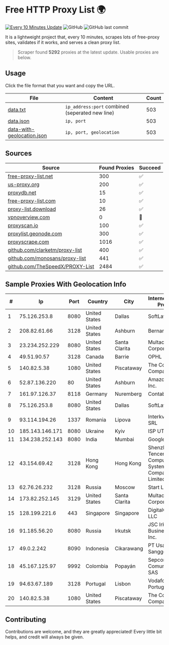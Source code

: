 
# Free HTTP Proxy List 🌍

[![Every 10 Minutes Update](https://github.com/mertguvencli/http-proxy-list/actions/workflows/main.yml/badge.svg?branch=main)](https://github.com/mertguvencli/http-proxy-list/actions/workflows/main.yml)
![GitHub](https://img.shields.io/github/license/mertguvencli/http-proxy-list)
![GitHub last commit](https://img.shields.io/github/last-commit/mertguvencli/http-proxy-list)

It is a lightweight project that, every 10 minutes, scrapes lots of free-proxy sites, validates if it works, and serves a clean proxy list.


> Scraper found **5292** proxies at the latest update. Usable proxies are below.

## Usage

Click the file format that you want and copy the URL.


|File|Content|Count|
|----|-------|-----|
|[data.txt](https://raw.githubusercontent.com/mertguvencli/http-proxy-list/main/proxy-list/data.txt)|`ip_address:port` combined (seperated new line)|503|
|[data.json](https://raw.githubusercontent.com/mertguvencli/http-proxy-list/main/proxy-list/data.json)|`ip, port`|503|
|[data-with-geolocation.json](https://raw.githubusercontent.com/mertguvencli/http-proxy-list/main/proxy-list/data-with-geolocation.json)|`ip, port, geolocation`|503|

## Sources

|Source|Found Proxies|Succeed|
|------|-------------|-------|
|[free-proxy-list.net](https://free-proxy-list.net)|300|✅|
|[us-proxy.org](https://www.us-proxy.org)|200|✅|
|[proxydb.net](http://proxydb.net)|15|✅|
|[free-proxy-list.com](https://free-proxy-list.com/?page=&port=&type%5B%5D=http&type%5B%5D=https&up_time=0&search=Search)|10|✅|
|[proxy-list.download](https://www.proxy-list.download/HTTP)|26|✅|
|[vpnoverview.com](https://vpnoverview.com/privacy/anonymous-browsing/free-proxy-servers)|0|🚫|
|[proxyscan.io](https://www.proxyscan.io)|100|✅|
|[proxylist.geonode.com](https://proxylist.geonode.com/api/proxy-list?limit=300&page=1&sort_by=lastChecked&sort_type=desc&protocols=http,https)|300|✅|
|[proxyscrape.com](https://api.proxyscrape.com/v2/?request=displayproxies&protocol=http&timeout=10000&country=all&ssl=all&anonymity=all)|1016|✅|
|[github.com/clarketm/proxy-list](https://raw.githubusercontent.com/clarketm/proxy-list/master/proxy-list-raw.txt)|400|✅|
|[github.com/monosans/proxy-list](https://raw.githubusercontent.com/monosans/proxy-list/main/proxies/http.txt)|441|✅|
|[github.com/TheSpeedX/PROXY-List](https://raw.githubusercontent.com/TheSpeedX/PROXY-List/master/http.txt)|2484|✅|


## Sample Proxies With Geolocation Info

|#|Ip|Port|Country|City|Internet Service Provider|
|-|--|----|-------|----|-------------------------|
|1|75.126.253.8|8080|United States|Dallas|SoftLayer|
|2|208.82.61.66|3128|United States|Ashburn|Bernardi Sounds|
|3|23.234.252.229|8080|United States|Santa Clarita|Multacom Corporation|
|4|49.51.90.57|3128|Canada|Barrie|OPHL|
|5|140.82.5.38|1080|United States|Piscataway|The Constant Company|
|6|52.87.136.220|80|United States|Ashburn|Amazon.com, Inc.|
|7|161.97.126.37|8118|Germany|Nuremberg|Contabo GmbH|
|8|75.126.253.8|8080|United States|Dallas|SoftLayer|
|9|93.114.194.26|1337|Romania|Lipova|Interkvm Host SRL|
|10|185.143.146.171|8080|Ukraine|Kyiv|ISP UTELS|
|11|134.238.252.143|8080|India|Mumbai|Google LLC|
|12|43.154.69.42|3128|Hong Kong|Hong Kong|Shenzhen Tencent Computer Systems Company Limited|
|13|62.76.26.232|3128|Russia|Moscow|Start LLC|
|14|173.82.252.145|3129|United States|Santa Clarita|Multacom Corporation|
|15|128.199.221.6|443|Singapore|Singapore|DigitalOcean, LLC|
|16|91.185.56.20|8080|Russia|Irkutsk|JSC Irkutsk Business Net, Inc.|
|17|49.0.2.242|8090|Indonesia|Cikarawang|PT Usaha Adi Sanggoro|
|18|45.167.125.97|9992|Colombia|Popayán|Sepcom Comunicaciones SAS|
|19|94.63.67.189|3128|Portugal|Lisbon|Vodafone Portugal|
|20|140.82.5.38|1080|United States|Piscataway|The Constant Company|



## Contributing

Contributions are welcome, and they are greatly appreciated! Every
little bit helps, and credit will always be given.

